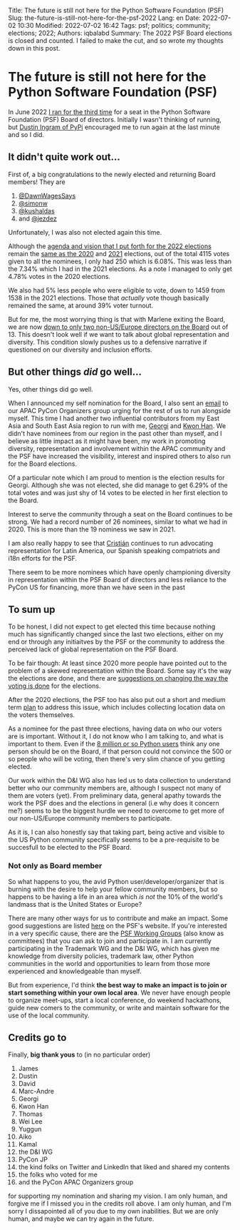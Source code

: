 Title: The future is still not here for the Python Software Foundation (PSF)
Slug: the-future-is-still-not-here-for-the-psf-2022
Lang: en
Date: 2022-07-02 10:30
Modified: 2022-07-02 16:42
Tags: psf; politics; community; elections; 2022;
Authors: iqbalabd
Summary: The 2022 PSF Board elections is closed and counted. I failed to make the cut, and so wrote my thoughts down in this post.

# The future is still not here for the Python Software Foundation (PSF)

In June 2022 [I ran for the third time](https://twitter.com/iqbalabd/status/1535270196654575616?s=20&t=KkwPKOrVlpC2fPUy26v8_g) for a seat in the Python Software Foundation (PSF) Board of directors. Initially I wasn't thinking of running, but [Dustin Ingram of PyPi](https://twitter.com/di_codes) encouraged me to run again at the last minute and so I did. 

## It didn't quite work out...

First of, a big congratulations to the newly elected and returning Board members! They are

1. [@DawnWagesSays](https://twitter.com/DawnWagesSays) 
1. [@simonw](https://twitter.com/simonw)
1. [@kushaldas](https://twitter.com/kushaldas) 
1. and [@jezdez](https://twitter.com/jezdez)

Unfortunately, I was also not elected again this time.

Although the [agenda and vision that I put forth for the 2022 elections](https://thefortunate.blog/psf-board-2022-nomination-statement.html) remain the [same as the 2020](https://thefortunate.blog/diversification-is-the-future-for-the-psf.html) and [2021](https://www.python.org/nominations/elections/2021-python-software-foundation-board/nominees/iqbal-abdullah/) elections, out of the total 4115 votes given to all the nominees, I only had 250 which is 6.08%. This was less than the 7.34% which I had in the 2021 elections. As a note I managed to only get 4.78% votes in the 2020 elections.

We also had 5% less people who were eligible to vote, down to 1459 from 1538 in the 2021 elections. Those that _actually_ vote though basically remained the same, at around 39% voter turnout.

But for me, the most worrying thing is that with Marlene exiting the Board, we are now [down to only two non-US/Europe directors on the Board](https://twitter.com/CodenameTim/status/1542895106918961154?s=20&t=KkwPKOrVlpC2fPUy26v8_g) out of 13. This doesn't look well if we want to talk about global representation and diversity. This condition slowly pushes us to a defensive narrative if questioned on our diversity and inclusion efforts.

## But other things *did* go well...

Yes, other things did go well.

When I announced my self nomination for the Board, I also sent an [email](https://groups.google.com/g/pycon-organizers-apac/c/3J9rLJT8LAo) to our APAC PyCon Organizers group urging for the rest of us to run alongside myself. This time I had another two influential contributors from my East Asia and South East Asia region to run with me, [Georgi](https://twitter.com/georgically1) and [Kwon Han](https://twitter.com/darjeelingt). We didn't have nominees from our region in the past other than myself, and I believe as little impact as it might have been, my work in promoting diversity, representation and involvement within the APAC community and the PSF have increased the visibility, interest and inspired others to also run for the Board elections.

Of a particular note which I am proud to mention is the election results for Georgi. Although she was not elected, she did manage to get 6.29% of the total votes and was just shy of 14 votes to be elected in her first election to the Board. 

Interest to serve the community through a seat on the Board continues to be strong. We had a record number of 26 nominees, similar to what we had in 2020. This is more than the 19 nominess we saw in 2021.

I am also really happy to see that [Cristián](https://twitter.com/cmaureir/status/1542877794778087430?s=20&t=8qJW1ooFrjgWzPI4YZiOpw) continues to run advocating representation for Latin America, our Spanish speaking compatriots and i18n efforts for the PSF.

There seem to be more nominees which have openly championing diversity in representation within the PSF Board of directors and less reliance to the PyCon US for financing, more than we have seen in the past

## To sum up

To be honest, I did not expect to get elected this time because nothing much has significantly changed since the last two elections, either on my end or through any initiaitves by the PSF or the community to address the perceived lack of global representation on the PSF Board.

To be fair though: At least since 2020 more people have pointed out to the problem of a skewed representation within the Board. Some say it's the way the elections are done, and there are [suggestions on changing the way the voting is done](https://discuss.python.org/t/psf-Board-election-reform/4527) for the elections. 

After the 2020 elections, the PSF too has also put out a short and medium term [plan](https://pyfound.blogspot.com/2020/06/2020-python-software-foundation-board_26.html) to address this issue, which includes collecting location data on the voters themselves.

As a nominee for the past three elections, having data on who our voters are is important. Without it, I do not know who I am talking to, and what is important to them. Even if the [8 million or so Python users](https://www.zdnet.com/article/programming-languages-python-developers-now-outnumber-java-ones/) think any one person should be on the Board, if that person could not convince the 500 or so people who will be voting, then there's very slim chance of you getting elected. 

Our work within the D&I WG also has led us to data collection to understand better who our community members are, although I suspect not many of them are voters (yet). From preliminary data, general apathy towards the work the PSF does and the elections in general (i.e why does it concern me?) seems to be the biggest hurdle we need to overcome to get more of our non-US/Europe community members to participate. 

As it is, I can also honestly say that taking part, being active and visible to the US Python community specifically seems to be a pre-requisite to be succesfull to be elected to the PSF Board. 

### Not only as Board member

So what happens to you, the avid Python user/developer/organizer that is burning with the desire to help your fellow community members, but so happens to be having a life in an area which _is not_ the 10% of the world's landmass that is the United States or Europe?

There are many other ways for us to contribute and make an impact. Some good suggestions are listed [here](https://www.python.org/psf/get-involved/) on the PSF's website. If you're interested in a very specific cause, there are the [PSF Working Groups](https://www.python.org/psf/committees/) (also know as committees) that you can ask to join and participate in. I am currently participating in the Trademark WG and the D&I WG, which has given me knowledge from diversity policies, trademark law, other Python communities in the world and opportunities to learn from those more experienced and knowledgeable than myself. 

But from experience, I'd think **the best way to make an impact is to join or start something within your own local area**. We never have enough people to organize meet-ups, start a local conference, do weekend hackathons, guide new comers to the community, or write and maintain software for the use of the local community.

## Credits go to

Finally, **big thank yous** to (in no particular order)

1. James
1. Dustin
1. David
1. Marc-Andre
1. Georgi
1. Kwon Han
1. Thomas
1. Wei Lee
1. Yuggun
1. Aiko
1. Kamal
1. the D&I WG
1. PyCon JP
1. the kind folks on Twitter and LinkedIn that liked and shared my contents
1. the folks who voted for me
1. and the PyCon APAC Organizers group

for supporting my nomination and sharing my vision. I am only human, and forgive me if I missed you in the credits roll above. I am only human, and
I'm sorry I dissapointed all of you due to my own inabilities. But we are only human, and maybe we can try again in the future.
